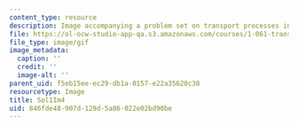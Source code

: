 ```yaml
---
content_type: resource
description: Image accompanying a problem set on transport processes in the environment.
file: https://ol-ocw-studio-app-qa.s3.amazonaws.com/courses/1-061-transport-processes-in-the-environment-fall-2008/846fde48907d129d5a86022e02bd90be_Sol1Im4.gif
file_type: image/gif
image_metadata:
  caption: ''
  credit: ''
  image-alt: ''
parent_uid: f5eb15ee-ec29-db1a-0157-e22a35620c38
resourcetype: Image
title: Sol1Im4
uid: 846fde48-907d-129d-5a86-022e02bd90be
---
```

